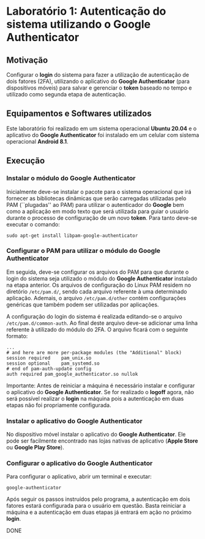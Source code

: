 # Laboratório 1: Autenticação do sistema utilizando o Google Authenticator

## Motivação

Configurar o __login__ do sistema para fazer a utilização de autenticação de dois fatores (2FA), utilizando o aplicativo do __Google Authenticator__ (para dispositivos móveis) para salvar e gerenciar o __token__ baseado no tempo e utilizado como segunda etapa de autenticação.

## Equipamentos e Softwares utilizados

Este laboratório foi realizado em um sistema operacional __Ubuntu 20.04__ e o aplicativo do __Google Authenticator__ foi instalado em um celular com sistema operacional __Android 8.1__.


## Execução

### Instalar o módulo do Google Authenticator

Inicialmente deve-se instalar o pacote para o sistema operacional que irá fornecer as bibliotecas dinâmicas que serão carregadas utilizadas pelo PAM (``plugadas'' ao PAM) para utilizar o autenticador do __Google__ bem como a aplicação em modo texto que será utilizada para guiar o usuário durante o processo de configuração de um novo __token__. Para tanto deve-se executar o comando:

```
sudo apt-get install libpam-google-authenticator
```

### Configurar o PAM para utilizar o módulo do Google Authenticator

Em seguida, deve-se configurar os arquivos do PAM para que durante o login do sistema seja utilizado o módulo do __Google Authenticator__ instalado na etapa anterior. Os arquivos de configuração do Linux PAM residem no diretório `/etc/pam.d/`, sendo cada arquivo referente à uma determinado aplicação. Ademais, o arquivo `/etc/pam.d/other` contém configurações genéricas que também podem ser utilizadas por aplicações.

A configuração do login do sistema é realizada editando-se o arquivo `/etc/pam.d/common-auth`. Ao final deste arquivo deve-se adicionar uma linha referente à utilizado do módulo do 2FA. O arquivo ficará com o seguinte formato:

```
...
# and here are more per-package modules (the "Additional" block)
session required    pam_unix.so
session optional    pam_systemd.so
# end of pam-auth-update config
auth required pam_google_authenticator.so nullok
```

Importante: Antes de reiniciar a máquina é necessário instalar e configurar o aplicativo do __Google Authenticator__. Se for realizado o __logoff__ agora, não será possível realizar o __login__ na máquina pois a autenticação em duas etapas não foi propriamente configurada.

### Instalar o aplicativo do Google Authenticator

No dispositivo móvel instalar o aplicativo do __Google Authenticator__. Ele pode ser facilmente encontrado nas lojas nativas de aplicativo (__Apple Store__ ou __Google Play Store__).

### Configurar o aplicativo do Google Authenticator

Para configurar o aplicativo, abrir um terminal e executar:

```
google-authenticator
```

Após seguir os passos instruídos pelo programa, a autenticação em dois fatores estará configurada para o usuário em questão. Basta reiniciar a máquina e a autenticação em duas etapas já entrará em ação no próximo __login__.

DONE
